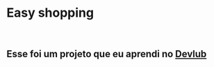 <h1>Easy shopping</h1>
<br>
<h2>Esse foi um projeto que eu aprendi no <a href="https://rodolfomri.com.br/devclub">Devlub</a></h2>
